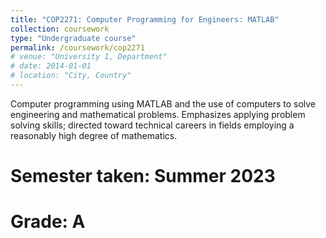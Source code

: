 ```yaml
---
title: "COP2271: Computer Programming for Engineers: MATLAB"
collection: coursework
type: "Undergraduate course"
permalink: /coursework/cop2271
# venue: "University 1, Department"
# date: 2014-01-01
# location: "City, Country"
---
```


Computer programming using MATLAB and the use of computers to solve engineering and
mathematical problems. Emphasizes applying problem solving skills; directed toward
technical careers in fields employing a reasonably high degree of mathematics.

Semester taken: Summer 2023
=====

Grade: A
=====
